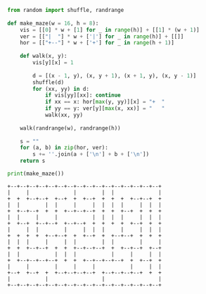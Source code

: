 ```python
from random import shuffle, randrange
 
def make_maze(w = 16, h = 8):
    vis = [[0] * w + [1] for _ in range(h)] + [[1] * (w + 1)]
    ver = [["|  "] * w + ['|'] for _ in range(h)] + [[]]
    hor = [["+--"] * w + ['+'] for _ in range(h + 1)]
 
    def walk(x, y):
        vis[y][x] = 1
 
        d = [(x - 1, y), (x, y + 1), (x + 1, y), (x, y - 1)]
        shuffle(d)
        for (xx, yy) in d:
            if vis[yy][xx]: continue
            if xx == x: hor[max(y, yy)][x] = "+  "
            if yy == y: ver[y][max(x, xx)] = "   "
            walk(xx, yy)
 
    walk(randrange(w), randrange(h))
 
    s = ""
    for (a, b) in zip(hor, ver):
        s += ''.join(a + ['\n'] + b + ['\n'])
    return s
```


```python
print(make_maze())
```

    +--+--+--+--+--+--+--+--+--+--+--+--+--+--+--+--+
    |     |              |        |  |              |
    +  +  +--+--+  +--+  +  +--+  +  +  +  +--+--+  +
    |  |        |  |     |     |  |  |  |     |  |  |
    +  +--+--+  +  +  +--+--+--+  +  +  +--+  +  +  +
    |  |     |     |           |  |  |  |     |  |  |
    +  +--+  +--+--+  +--+--+  +  +  +  +  +--+  +  +
    |     |  |        |     |  |  |     |     |  |  |
    +  +  +  +  +--+--+  +  +--+  +  +--+--+  +  +  +
    |  |  |     |     |  |        |  |        |     |
    +  +  +--+--+  +  +  +--+--+--+  +  +--+--+  +--+
    |  |           |  |  |           |     |     |  |
    +  +--+--+--+--+  +  +  +--+--+--+--+  +  +--+  +
    |     |        |     |     |           |     |  |
    +--+  +--+  +  +--+--+--+--+  +--+--+--+--+  +  +
    |           |                 |                 |
    +--+--+--+--+--+--+--+--+--+--+--+--+--+--+--+--+
    
    
    
